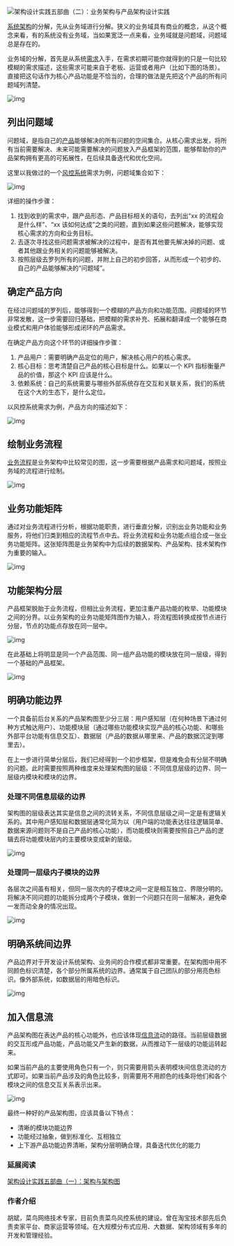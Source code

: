 ![架构设计实践五部曲（二）：业务架构与产品架构设计实践](https://static001.infoq.cn/resource/image/59/23/59ae60ce3ad1c3a021c5e76166ea7d23.jpg)

[系统架构](https://s.geekbang.org/search/c=2/k=系统架构/t=)的分解，先从业务域进行分解。狭义的业务域具有商业的概念，从这个概念来看，有的系统没有业务域，当如果宽泛一点来看，业务域就是问题域，问题域总是存在的。



业务域的分解，首先是从系统[需求](https://s.geekbang.org/search/c=2/k=需求/t=)入手，在需求初期可能你就得到的只是一句比较模糊的需求描述，这些需求可能来自于老板、运营或者用户（比如下图的场景）。直接把这句话作为核心产品功能是不恰当的，合理的做法是先把这个产品的所有问题域列清楚。



![img](https://static001.infoq.cn/resource/image/f0/39/f08cf0708f4a4d9f967bb2f7bb02c439.png)



## 列出问题域

问题域，是指自己的[产品](https://s.geekbang.org/search/c=2/k=产品/t=)能够解决的所有问题的空间集合。从核心需求出发，将所有当前需要解决、未来可能需要解决的问题放入产品框架的范围，能够帮助你的产品架构拥有更高的可拓展性，在后续具备迭代和优化空间。



这里以我做过的一个[风控系统](https://s.geekbang.org/search/c=2/k=风控系统/t=)需求为例，问题域集合如下：



![img](https://static001.infoq.cn/resource/image/93/ce/9389bf92afb90d587fd45e4a56f751ce.png)



详细的操作步骤：



1. 找到收到的需求中，跟产品形态、产品目标相关的语句，去列出“xx 的流程会是什么样”、“xx 该如何达成”之类的问题，直到如果这些问题解决，能够实现核心需求的方向和业务目标。
2. 去逐次寻找这些问题需求被解决的过程中，是否有其他要先解决掉的问题、或者其他跟业务相关的问题能够被解决。
3. 按照层级去罗列所有的问题，并附上自己的初步回答，从而形成一个初步的、自己的产品能够解决的“问题域”。



## 确定产品方向

在经过问题域的罗列后，能够得到一个模糊的产品方向和功能范围。问题域的环节非常发散，这一步需要回归基础，把模糊的需求补充、拓展和翻译成一个能够在商业模式和用户体验能够形成闭环的产品需求。



在确定产品方向这个环节的详细操作步骤：



1. 产品用户：需要明确产品定位的用户，解决核心用户的核心需求。
2. 核心目标：思考清楚自己产品的核心目标是什么。如果以一个 KPI 指标衡量产品的价值，那这个 KPI 应该是什么。
3. 依赖系统：自己的系统需要与哪些外部系统存在交互和关联关系，我们的系统在这个大的生态下，是什么定位。



以风控系统需求为例，产品方向的描述如下：



![img](https://static001.infoq.cn/resource/image/0b/af/0b7ea41f1e9b9b798ca7b55b5f6906af.png)



## 绘制业务流程

[业务流程](https://s.geekbang.org/search/c=2/k=业务流程/t=)是业务架构中比较常见的图，这一步需要根据产品需求和问题域，按照业务域的流程进行绘制。



![img](https://static001.infoq.cn/resource/image/7e/e9/7e8703a3179c76c2def0322f7565abe9.png)



## 业务功能矩阵

通过对业务流程进行分析，根据功能职责，进行垂直分解，识别出业务功能和业务服务，将他们归类到相应的流程节点中去。将业务流程和业务功能点组合成一张业务功能矩阵。这张矩阵图是业务架构中为后续的数据架构、产品架构、技术架构作为重要的输入。



![img](https://static001.infoq.cn/resource/image/79/45/79a518933909fd4a15424d8e2dd2ed45.png)



## 功能架构分层

产品框架脱胎于业务流程，但相比业务流程，更加注重产品功能的枚举、功能模块之间的分界。以业务架构的业务功能矩阵图作为输入，将流程图转换成按节点进行分层，节点的功能点存放在同一层中。



![img](https://static001.infoq.cn/resource/image/69/88/69c4344d505c1d5a220679061ed22c88.png)



在此基础上将明显是同一个产品范围、同一组产品功能的模块放在同一层级，得到一个基础的产品框架。



![img](https://static001.infoq.cn/resource/image/33/2c/3394ae151ff1c941030e8ce8afb3d42c.png)



## 明确功能边界

一个具备前后台关系的产品架构图至少分三层：用户感知层（在何种场景下通过何种方式触达用户）、功能模块层（通过哪些功能模块实现产品的核心功能、和哪些外部平台功能有信息交互）、数据层（产品的数据从哪里来、产品的数据沉淀到哪里去）。



在上一步进行简单分层后，我们已经得到一个初步框架，但是难免会有分层不明确的问题。此时需要按照两种维度来处理架构图的层级：不同信息层级的边界、同一层级内模块和模块的边界。



### 处理不同信息层级的边界

架构图的层级表达其实是信息之间的流转关系，不同信息层级之间一定是有逻辑关系的。其中用户感知层和数据层通常化简为以（用户端的功能表达往往逻辑简单、数据来源问题则不是自己产品的核心功能），而功能模块则需要按照自己产品的逻辑去将功能模块层内的主要模块变成新的层级。



![img](https://static001.infoq.cn/resource/image/d9/32/d98caf41d33d86d587abf02e20e60f32.png)



### 处理同一层级内子模块的边界

各层次之间虽有相关，但同一层次内的子模块之间一定是相互独立、界限分明的。将解决不同问题的功能拆分成两个子模块，做到一个问题只在同一层解决，避免牵一发而动全身的情况出现。



![img](https://static001.infoq.cn/resource/image/69/40/696d8143dc23bb957bca81440393da40.png)



## 明确系统间边界

产品边界对于开发设计系统架构、业务间的合作模式都非常重要。在架构图中用不同颜色标识清楚，各个部分所属系统的边界。通常属于自己团队的部分用亮色标识。像外部系统，如数据层的用暗色标识。



![img](https://static001.infoq.cn/resource/image/05/6c/0522f43ca47353abb14ea163c2f6756c.png)



## 加入信息流

产品架构图在表达产品的核心功能外，也应该体现[信息流](https://s.geekbang.org/search/c=2/k=信息流/t=)动的路径。当前层级数据的交互形成产品功能，产品功能又产生新的数据，从而推动下一层级的功能运转起来。



如果当前产品的主要使用角色只有一个，则只需要用箭头表明模块间信息流动的方式即可。如果当前产品涉及的角色比较多，则需要用不用颜色的线条将他们和各个模块之间的信息交互关系表示出来。



![img](https://static001.infoq.cn/resource/image/ed/95/edeaa9419e6e1b2aec6a8e31edf25e95.png)



最终一种好的产品架构图，应该具备以下特点：



- 清晰的模块功能边界
- 功能经过抽象，做到标准化、互相独立
- 上下游产品功能边界清晰，架构分层明确合理，具备迭代优化的能力



### 延展阅读

[架构设计实践五部曲（一）：架构与架构图](https://www.infoq.cn/article/b1fCLl8Mk9L9qe45Zxp6)



### 作者介绍

胡斌，菜鸟网络技术专家，目前负责菜鸟风控系统的建设。曾在淘宝技术部先后负责卖家平台、商家运营等领域。在大规模分布式应用、大数据、架构领域有多年的开发和管理经验。